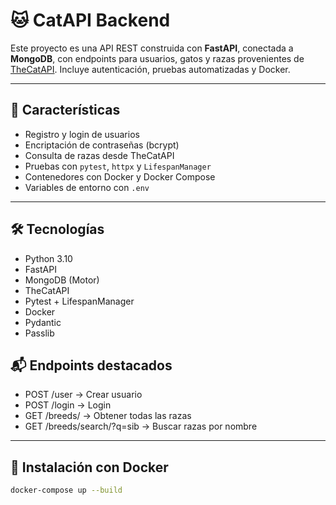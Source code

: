 # 🐱 CatAPI Backend

Este proyecto es una API REST construida con **FastAPI**, conectada a **MongoDB**, con endpoints para usuarios, gatos y razas provenientes de [TheCatAPI](https://thecatapi.com/). Incluye autenticación, pruebas automatizadas y Docker.

---

## 🚀 Características

- Registro y login de usuarios
- Encriptación de contraseñas (bcrypt)
- Consulta de razas desde TheCatAPI
- Pruebas con `pytest`, `httpx` y `LifespanManager`
- Contenedores con Docker y Docker Compose
- Variables de entorno con `.env`

---

## 🛠️ Tecnologías

- Python 3.10
- FastAPI
- MongoDB (Motor)
- TheCatAPI
- Pytest + LifespanManager
- Docker
- Pydantic
- Passlib

## 📬 Endpoints destacados

- POST /user → Crear usuario
- POST /login → Login
- GET /breeds/ → Obtener todas las razas
- GET /breeds/search/?q=sib → Buscar razas por nombre

---

## 🐳 Instalación con Docker

```bash
docker-compose up --build
